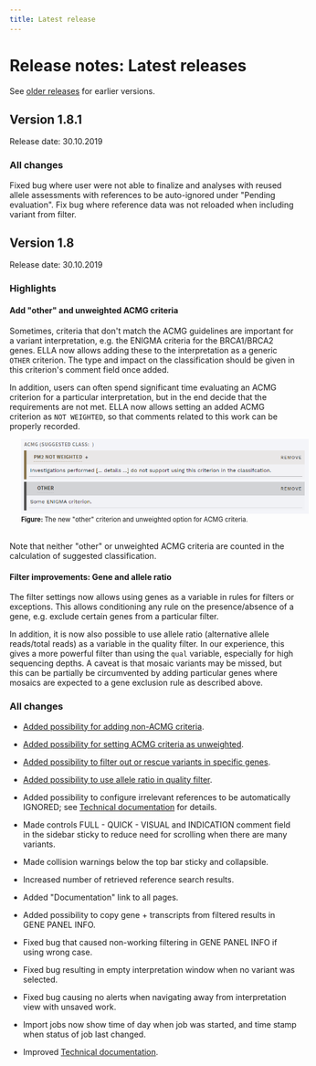 ```yaml
---
title: Latest release
---
```


# Release notes: Latest releases

See [older releases](/releasenotes/olderreleases.md) for earlier versions.

## Version 1.8.1

Release date: 30.10.2019

### All changes

Fixed bug where user were not able to finalize and analyses with reused allele assessments with references to be auto-ignored under "Pending evaluation".
Fix bug where reference data was not reloaded when including variant from filter.

## Version 1.8

Release date: 30.10.2019

### Highlights

#### Add "other" and unweighted ACMG criteria

Sometimes, criteria that don't match the ACMG guidelines are important for a variant interpretation, e.g. the ENIGMA criteria for the BRCA1/BRCA2 genes. ELLA now allows adding these to the interpretation as a generic `OTHER` criterion. The type and impact on the classification should be given in this criterion's comment field once added.

In addition, users can often spend significant time evaluating an ACMG criterion for a particular interpretation, but in the end decide that the requirements are not met. ELLA now allows setting an added ACMG criterion as `NOT WEIGHTED`, so that comments related to this work can be properly recorded.

<div style="text-indent: 4%;">
    <img src="./img/1-8-ACMG-other-unweighted.png">
    <br>
    <div style="font-size: 80%;">
        <strong>Figure: </strong>The new "other" criterion and unweighted option for ACMG criteria.
    </div>
    <br>
</div>

Note that neither "other" or unweighted ACMG criteria are counted in the calculation of suggested classification.

#### Filter improvements: Gene and allele ratio

The filter settings now allows using genes as a variable in rules for filters or exceptions. This allows conditioning any rule on the presence/absence of a gene, e.g. exclude certain genes from a particular filter.

In addition, it is now also possible to use allele ratio (alternative allele reads/total reads) as a variable in the quality filter. In our experience, this gives a more powerful filter than using the `qual` variable, especially for high sequencing depths. A caveat is that mosaic variants may be missed, but this can be partially be circumvented by adding particular genes where mosaics are expected to a gene exclusion rule as described above.


### All changes

<!-- MR !324 -->
- [Added possibility for adding non-ACMG criteria](#acmg-add-other-and-unweighted-criteria).
<!-- MR !324 -->
- [Added possibility for setting ACMG criteria as unweighted](#acmg-add-other-and-unweighted-criteria).
<!-- MR !327 -->
- [Added possibility to filter out or rescue variants in specific genes](#filter-improvements-gene-and-allele-ratio).
<!-- MR !331 -->
- [Added possibility to use allele ratio in quality filter](#filter-improvements-gene-and-allele-ratio).
<!-- MR !317 -->
- Added possibility to configure irrelevant references to be automatically IGNORED; see [Technical documentation](/technical/uioptions.html#define-references-as-ignored) for details.
<!-- MR !318 -->
- Made controls FULL - QUICK - VISUAL and INDICATION comment field in the sidebar sticky to reduce need for scrolling when there are many variants.
<!-- MR !318 -->
- Made collision warnings below the top bar sticky and collapsible.
<!-- MR !325 -->
- Increased number of retrieved reference search results.
<!-- MR !332 -->
- Added "Documentation" link to all pages.
<!-- MR !333-->
- Added possibility to copy gene + transcripts from filtered results in GENE PANEL INFO.
<!-- MR !333-->
- Fixed bug that caused non-working filtering in GENE PANEL INFO if using wrong case.
<!-- MR !320 -->
- Fixed bug resulting in empty interpretation window when no variant was selected.
<!-- MR !326 -->
- Fixed bug causing no alerts when navigating away from interpretation view with unsaved work.
<!-- MR !334 -->
- Import jobs now show time of day when job was started, and time stamp when status of job last changed.
<!-- MR !319 -->
- Improved [Technical documentation](/technical/).
